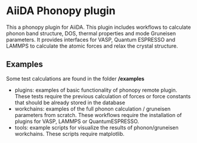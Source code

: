 
AiiDA Phonopy plugin
====================

This a phonopy plugin for AiiDA. This plugin includes workflows to calculate
phonon band structure, DOS, thermal properties and mode Gruneisen parameters.
It provides interfaces for VASP, Quantum ESPRESSO and LAMMPS to calculate the 
atomic forces and relax the crystal structure. 


Examples
--------
Some test calculations are found in the folder **/examples**

- plugins: examples of basic functionality of phonopy remote plugin. These tests require 
the previous calculation of forces or force constants that should be already stored in the database
- workchains: examples of the full phonon calculation / gruneisen parameters from scratch. These workflows
require the installation of plugins for VASP, LAMMPS or QuantumESPRESSO.
- tools: example scripts for visualize the results of phonon/gruneisen workchains. These scripts require
 matplotlib.